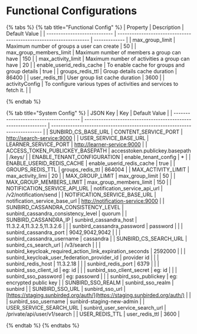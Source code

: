 # Functional Configurations

{% tabs %}
{% tab title="Functional Config" %}
| Property                     | Description                                                        | Default Value |
| ---------------------------- | ------------------------------------------------------------------ | ------------- |
| max\_group\_limit            | Maximum number of groups a user can create                         | 50            |
| max\_group\_members\_limit   | Maximum number of members a group can have                         | 150           |
| max\_activity\_limit         | Maximum number of activities a group can have                      | 20            |
| enable\_userid\_redis\_cache | To enable cache for groups and group details                       | true          |
| groups\_redis\_ttl           | Group details cache duration                                       | 86400         |
| user\_redis\_ttl             | User group list cache duration                                     | 3600          |
| activityConfig               | To configure various types of activities and services to fetch it. |               |


{% endtab %}

{% tab title="System Config" %}
| JSON Key                               | Key                                                            | Default Value                                                              |
| -------------------------------------- | -------------------------------------------------------------- | -------------------------------------------------------------------------- |
| SUNBIRD\_CS\_BASE\_URL                 | CONTENT\_SERVICE\_PORT                                         | [http://search-service:9000](http://search-service:9000)                   |
| USER\_SERVICE\_BASE\_URL               | LEARNER\_SERVICE\_PORT                                         | [http://learner-service:9000](http://learner-service:9000)                 |
| ACCESS\_TOKEN\_PUBLICKEY\_BASEPATH     | accesstoken.publickey.basepath                                 | /keys/                                                                     |
| ENABLE\_TENANT\_CONFIGURATION          | enable\_tenant\_config                                         | \*                                                                         |
| ENABLE\_USERID\_REDIS\_CACHE           | enable\_userid\_redis\_cache                                   | true                                                                       |
| GROUPS\_REDIS\_TTL                     | groups\_redis\_ttl                                             | 864004                                                                     |
| MAX\_ACTIVITY\_LIMIT                   | max\_activity\_limi                                            | 20                                                                         |
| MAX\_GROUP\_LIMIT                      | max\_group\_limit                                              | 50                                                                         |
| MAX\_GROUP\_MEMBERS\_LIMIT             | max\_group\_members\_limit                                     | 150                                                                        |
| NOTIFICATION\_SERVICE\_API\_URL        | notification\_service\_api\_url                                | /v2/notification/send                                                      |
| NOTIFICATION\_SERVICE\_BASE\_URL       | notification\_service\_base\_url                               | [http://notification-service:9000](http://notification-service:9000)       |
| SUNBIRD\_CASSANDRA\_CONSISTENCY\_LEVEL | sunbird\_cassandra\_consistency\_level                         | quorum                                                                     |
| SUNBIRD\_CASSANDRA\_IP                 | sunbird\_cassandra\_host                                       | 11.3.2.4,11.3.2.5,11.3.2.6                                                 |
|                                        | sunbird\_cassandra\_password                                   | password                                                                   |
|                                        | sunbird\_cassandra\_port                                       | 9042,9042,9042                                                             |
|                                        | sunbird\_cassandra\_username                                   | cassandra                                                                  |
| SUNBIRD\_CS\_SEARCH\_URL               | sunbird\_cs\_search\_url                                       | /v3/search                                                                 |
|                                        | sunbird\_keycloak\_required\_action\_link\_expiration\_seconds | 2592000                                                                    |
|                                        | sunbird\_keycloak\_user\_federation\_provider\_id              | provider id                                                                |
|                                        | sunbird\_redis\_host                                           | 11.3.2.18                                                                  |
|                                        | sunbird\_redis\_port                                           | 6379                                                                       |
|                                        | sunbird\_sso\_client\_id                                       | eg: id                                                                     |
|                                        | sunbird\_sso\_client\_secret                                   | eg: id                                                                     |
|                                        | sunbird\_sso\_password                                         | eg: passowrd                                                               |
|                                        | sunbird\_sso\_publickey                                        | eg: encrypted public key                                                   |
| SUNBIRD\_SSO\_REALM                    | sunbird\_sso\_realm                                            | sunbird                                                                    |
| SUNBIRD\_SSO\_URL                      | sunbird\_sso\_url                                              | [https://staging.sunbirded.org/auth/](https://staging.sunbirded.org/auth/) |
|                                        | sunbird\_sso\_username                                         | sunbird-staging-new-admin                                                  |
| USER\_SERVICE\_SEARCH\_URL             | sunbird\_user\_service\_search\_url                            | /private/api/user/v1/search                                                |
| USER\_REDIS\_TTL                       | user\_redis\_ttl                                               | 3600                                                                       |


{% endtab %}
{% endtabs %}
